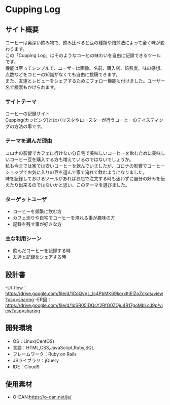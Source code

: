 # Cupping Log

## サイト概要
コーヒーは奥深い飲み物で、飲み比べると豆の種類や焙煎法によって全く味が変わります。  
この「Cupping Log」はそのようなコーヒの味わいを自由に記録できるツールです。  
機能は至ってシンプルで、ユーザーは画像、名前、購入店、焙煎度、味の感想、点数などをコヒーの知識がなくても自由に投稿できます。  
また、友達とレビューをシェアするためにフォロー機能も付けました。ユーザー名で検索もかけられます。

### サイトテーマ
コーヒーの記録サイト  
Cupping(カッピング)とはバリスタやロースターが行うコーヒーのテイスティングの方法の事です。

### テーマを選んだ理由
コロナの影響でカフェに行けない分自宅で美味しいコーヒーを飲むために美味しいコーヒー豆を購入する方も増えているのではないでしょうか。  
私も今までは家では安いコーヒーを飲んでいましたが、コロナの影響でコーヒーショップでお気に入りの豆を選んで家で淹れて飲むようになりました。  
味を記録しておけるツールがあればお店で注文する時も迷わずに自分の好みを伝えたり出来るのではないかと思い、このテーマを選びました。


### ターゲットユーザ
- コーヒーを頻繁に飲む方
- カフェ巡りや自宅でコーヒーを淹れる事が趣味の方
- 記録を残す事が好きな方

### 主な利用シーン
- 飲んだコーヒーを記録する時
- 友達と記録をシェアする時

## 設計書
-UI-flow：https://drive.google.com/file/d/1CoQvVL_lc4PbMK69korxItIEIZoZckds/view?usp=sharing
-ER図：https://drive.google.com/file/d/1dSR05IDQcY2RfG0ZOju4R17goMbLcJ9p/view?usp=sharing

## 開発環境
- OS：Linux(CentOS)
- 言語：HTML,CSS,JavaScript,Ruby,SQL
- フレームワーク：Ruby on Rails
- JSライブラリ：jQuery
- IDE：Cloud9

## 使用素材
- O-DAN:https://o-dan.net/ja/
